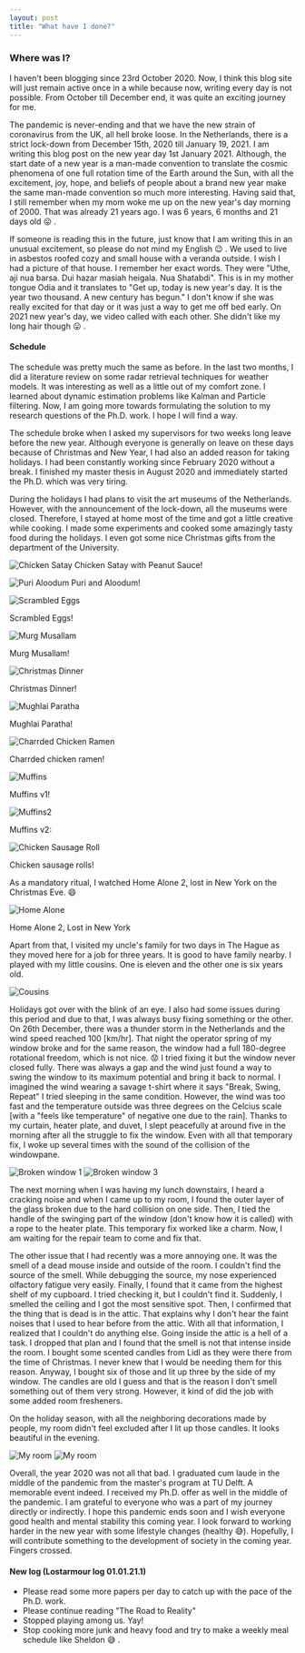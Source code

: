 ```yaml
---
layout: post
title: "What have I done?"
---
```


### Where was I?

I haven't been blogging since 23rd October 2020. Now, I think this blog site will just remain active once in a while because now, writing every day is not possible. From October till December end, it was quite an exciting journey for me. 

The pandemic is never-ending and that we have the new strain of coronavirus from the UK, all hell broke loose. In the Netherlands, there is a strict lock-down from December 15th, 2020 till January 19, 2021. I am writing this blog post on the new year day 1st January 2021. Although, the start date of a new year is a man-made convention to translate the cosmic phenomena of one full rotation time of the Earth around the Sun, with all the excitement, joy, hope, and beliefs of people about a brand new year make the same man-made convention so much more interesting. Having said that, I still remember when my mom woke me up on the new year's day morning of 2000. That was already 21 years ago. I was 6 years, 6 months and 21 days old :stuck_out_tongue: . 


If someone is reading this in the future, just know that I am writing this in an unusual excitement, so please do not mind my English :wink: . We used to live in asbestos roofed cozy and small house with a veranda outside. I wish I had a picture of that house. I remember her exact words. They were "Uthe, aji nua barsa. Dui hazar masiah heigala. Nua Shatabdi". This is in my mother tongue Odia and it translates to "Get up, today is new year's day. It is the year two thousand. A new century has begun." I don't know if she was really excited for that day or it was just a way to get me off bed early. On 2021 new year's day, we video called with each other. She didn't like my long hair though :stuck_out_tongue: .

#### Schedule

The schedule was pretty much the same as before. In the last two months, I did a literature review on some radar retrieval techniques for weather models. It was interesting as well as a little out of my comfort zone. I learned about dynamic estimation problems like Kalman and Particle filtering. Now, I am going more towards formulating the solution to my research questions of the Ph.D. work. I hope I will find a way. 

The schedule broke when I asked my supervisors for two weeks long leave before the new year. Although everyone is generally on leave on these days because of Christmas and New Year, I had also an added reason for taking holidays. I had been constantly working since February 2020 without a break. I finished my master thesis in August 2020 and immediately started the Ph.D. which was very tiring. 

During the holidays I had plans to visit the art museums of the Netherlands. However, with the announcement of the lock-down, all the museums were closed. Therefore, I stayed at home most of the time and got a little creative while cooking. I made some experiments and cooked some amazingly tasty food during the holidays. I even got some nice Christmas gifts from the department of the University. 


![Chicken Satay](/images/Chicken_satay.jpg)
Chicken Satay with Peanut Sauce!

![Puri Aloodum](/images/Puri_aloodum.jpg)
Puri and Aloodum!

![Scrambled Eggs](/images/Scrambled_Egg.jpg)

Scrambled Eggs!

![Murg Musallam](/images/Murg_musallam.jpeg)

Murg Musallam!

![Christmas Dinner](/images/Christmas_Dinner.jpeg)

Christmas Dinner!



![Mughlai Paratha](/images/Mughlai_paratha.jpg)

Mughlai Paratha! 

![Charrded Chicken Ramen](/images/Charred_chicken_ramen.jpg)

Charrded chicken ramen! 


![Muffins](/images/Muffins.jpg)

Muffins v1!

![Muffins2](/images/Muffins2.jpg)

Muffins v2:

![Chicken Sausage Roll](/images/Chicken_sausage_roll.jpg)

Chicken sausage rolls! 

As a mandatory ritual, I watched Home Alone 2, lost in New York on the Christmas Eve. :smile: 

![Home Alone](/images/HomeAlone.jpg)

Home Alone 2, Lost in New York

Apart from that, I visited my uncle's family for two days in The Hague as they moved here for a job for three years. It is good to have family nearby. I played with my little cousins. One is eleven and the other one is six years old. 

![Cousins](/images/Cousin.jpg)

Holidays got over with the blink of an eye. I also had some issues during this period and due to that, I was always busy fixing something or the other. On 26th December, there was a thunder storm in the Netherlands and the wind speed reached 100 [km/hr]. That night the operator spring of my window broke and for the same reason, the window had a full 180-degree rotational freedom, which is not nice. :worried: I tried fixing it but the window never closed fully. There was always a gap and the wind just found a way to swing the window to its maximum potential and bring it back to normal. I imagined the wind wearing a savage t-shirt where it says "Break, Swing, Repeat"  I tried sleeping in the same condition. However, the wind was too fast and the temperature outside was three degrees on the Celcius scale [with a "feels like temperature" of negative one due to the rain]. Thanks to my curtain, heater plate, and duvet, I slept peacefully at around five in the morning after all the struggle to fix the window. Even with all that temporary fix, I woke up several times with the sound of the collision of the windowpane. 


![Broken window 1](/images/Broken_win1.jpg)
![Broken window 3](/images/Broken_win3.jpg)

The next morning when I was having my lunch downstairs, I heard a cracking noise and when I came up to my room, I found the outer layer of the glass broken due to the hard collision on one side. Then, I tied the handle of the swinging part of the window (don't know how it is called) with a rope to the heater plate. This temporary fix worked like a charm. Now, I am waiting for the repair team to come and fix that. 

The other issue that I had recently was a more annoying one. It was the smell of a dead mouse inside and outside of the room. I couldn't find the source of the smell. While debugging the source, my nose experienced olfactory fatigue very easily. Finally, I found that it came from the highest shelf of my cupboard. I tried checking it, but I couldn't find it. Suddenly, I smelled the ceiling and I got the most sensitive spot. Then, I confirmed that the thing that is dead is in the attic. That explains why I don't hear the faint noises that I used to hear before from the attic. With all that information, I realized that I couldn't do anything else. Going inside the attic is a hell of a task. I dropped that plan and I found that the smell is not that intense inside the room. I bought some scented candles from Lidl as they were there from the time of Christmas. I never knew that I would be needing them for this reason. Anyway, I bought six of those and lit up three by the side of my window. The candles are old I guess and that is the reason I don't smell something out of them very strong. However, it kind of did the job with some added room fresheners. 


On the holiday season, with all the neighboring decorations made by people, my room didn't feel excluded after I lit up those candles. It looks beautiful in the evening. 

![My room](/images/Myroom1.jpg)
![My room](/images/Myroom2.jpg)

Overall, the year 2020 was not all that bad. I graduated cum laude in the middle of the pandemic from the master's program at TU Delft. A memorable event indeed. I received my Ph.D. offer as well in the middle of the pandemic. I am grateful to everyone who was a part of my journey directly or indirectly. I hope this pandemic ends soon and I wish everyone good health and mental stability this coming year. I look forward to working harder in the new year with some lifestyle changes (healthy :sweat_smile:). Hopefully, I will contribute something to the development of society in the coming year. Fingers crossed. 

#### New log (Lostarmour log 01.01.21.1)

* Please read some more papers per day to catch up with the pace of the Ph.D. work.  
* Please continue reading "The Road to Reality" 
* Stopped playing among us. Yay!
* Stop cooking more junk and heavy food and try to make a weekly meal schedule like Sheldon :sweat_smile: .


